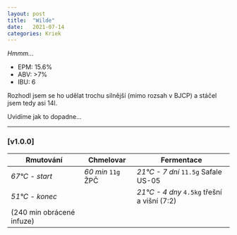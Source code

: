 ```yaml
---
layout: post
title:  "Wilde"
date:   2021-07-14
categories: Kriek
---
```


*Hmmm...*

- EPM: 15.6% 
- ABV: >7%
- IBU: 6

Rozhodl jsem se ho udělat trochu silnější (mimo rozsah v BJCP) a stáčel jsem tedy asi 14l.

Uvidíme jak to dopadne...

***

### [v1.0.0]

Rmutování          | Chmelovar             | Fermentace
---                | ---                   | ---
*67°C - start*     | *60 min* `11g`  ŽPČ   | *21°C - 7 dní* `11.5g` Safale US-05
*51°C - konec*     |                       | *21°C - 4 dny* `4.5kg` třešní a višní (7:2)
(240 min obrácené infuze) |                |
